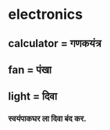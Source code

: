 # electronics

## calculator = गणकयंत्र

## fan = पंखा

## light = दिवा

### स्वयंपाकघर ला दिवा बंद कर.

